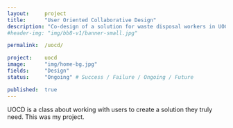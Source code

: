 ```yaml
---
layout: 	project
title: 		"User Oriented Collaborative Design"
description: "Co-design of a solution for waste disposal workers in UOCD"
#header-img: "img/bb8-v1/banner-small.jpg"

permalink: 	/uocd/

project:	uocd
image:		"img/home-bg.jpg"
fields: 	"Design"
status: 	"Ongoing" # Success / Failure / Ongoing / Future

published:	true
---
```


UOCD is a class about working with users to create a solution they truly need. This was my project.

